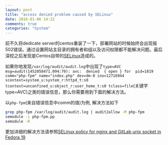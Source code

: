 ```yaml
---
layout: post
title: "access denied problem caused by SELinux"
date: 2016-01-06 14:22
comments: true
categories: "System"
---
```


前不久将dedicate server的centos重装了一下，部署网站的时候始终会出现报502错误。通过设置网站主目录的拥有者和组以及访问权限都不能解决问题。最后深挖之后发现是Centos自带的[SELinux](https://wiki.centos.org/HowTos/SELinux)造成的。

如果你地发现`/var/log/audit/audit.log`中出现了`type=AVC msg=audit(1452058471.094:70): avc:  denied  { open } for  pid=1819 comm="php-fpm" name="index.php" dev=dm-0 ino=12716944 scontext=system_u:system_r:httpd_t:s0 tcontext=unconfined_u:object_r:user_home_t:s0 tclass=file`(关键字type=AVC)之类的错误信息，那么你需要用到下面的解决方法。

以`php-fpm`(来自错误信息中comm的值)为例, 解决方法如下
```bash
grep php-fpm /var/log/audit/audit.log | audit2allow -M php-fpm
semodule -i php-fpm.pp
semodule -R
```
更加详细的解决方法请参照[SELinux policy for nginx and GitLab unix socket in Fedora 19](http://axilleas.me/en/blog/2013/selinux-policy-for-nginx-and-gitlab-unix-socket-in-fedora-19/)
